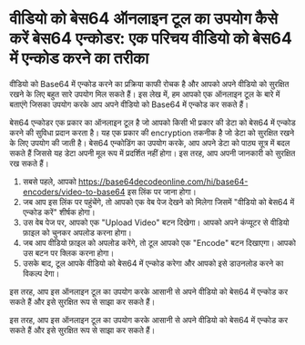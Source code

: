 वीडियो को बेस64 ऑनलाइन टूल का उपयोग कैसे करें बेस64 एन्कोडर: एक परिचय वीडियो को बेस64 में एन्कोड करने का तरीका
==============================================================================================================

वीडियो को Base64 में एन्कोड करने का प्रक्रिया काफी रोचक है और आपको अपने वीडियो को सुरक्षित रखने के लिए बहुत सारे उपयोग मिल सकते हैं। इस लेख में, हम आपको एक ऑनलाइन टूल के बारे में बताएंगे जिसका उपयोग करके आप अपने वीडियो को Base64 में एन्कोड कर सकते हैं।

बेस64 एन्कोडर एक प्रकार का ऑनलाइन टूल है जो आपको किसी भी प्रकार की डेटा को बेस64 में एन्कोड करने की सुविधा प्रदान करता है। यह एक प्रकार की encryption तकनीक है जो डेटा को सुरक्षित रखने के लिए उपयोग की जाती है। बेस64 एन्कोडिंग का उपयोग करके, आप अपने डेटा को पाठ्य सूत्र में बदल सकते हैं जिससे यह डेटा अपनी मूल रूप में प्रदर्शित नहीं होगा। इस तरह, आप अपनी जानकारी को सुरक्षित रख सकते हैं।

1. सबसे पहले, आपको <https://base64decodeonline.com/hi/base64-encoders/video-to-base64> इस लिंक पर जाना होगा।
2. जब आप इस लिंक पर पहुंचेंगे, तो आपको एक वेब पेज देखने को मिलेगा जिसमें "वीडियो को बेस64 में एन्कोड करें" शीर्षक होगा।
3. उस वेब पेज पर, आपको एक "Upload Video" बटन दिखेगा। आपको अपने कंप्यूटर से वीडियो फ़ाइल को चुनकर अपलोड करना होगा।
4. जब आप वीडियो फ़ाइल को अपलोड करेंगे, तो टूल आपको एक "Encode" बटन दिखाएगा। आपको उस बटन पर क्लिक करना होगा।
5. उसके बाद, टूल आपके वीडियो को बेस64 में एन्कोड करेगा और आपको इसे डाउनलोड करने का विकल्प देगा।

इस तरह, आप इस ऑनलाइन टूल का उपयोग करके आसानी से अपने वीडियो को बेस64 में एन्कोड कर सकते हैं और इसे सुरक्षित रूप से साझा कर सकते हैं।

इस तरह, आप इस ऑनलाइन टूल का उपयोग करके आसानी से अपने वीडियो को बेस64 में एन्कोड कर सकते हैं और इसे सुरक्षित रूप से साझा कर सकते हैं।